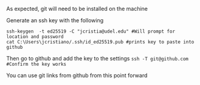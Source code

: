 As expected, git will need to be installed on the machine

Generate an ssh key with the following 
```
ssh-keygen  -t ed25519 -C "jcristia@udel.edu" #Will prompt for location and password
cat C:\Users\jcristiano/.ssh/id_ed25519.pub #prints key to paste into github
```

Then go to github and add the key to the settings 
`ssh -T git@github.com #Confirm the key works`

You can use git links from github from this point forward

